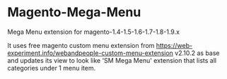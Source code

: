 # Magento-Mega-Menu
Mega Menu extension for magento-1.4-1.5-1.6-1.7-1.8-1.9.x

It uses free magento custom menu extension from https://web-experiment.info/webandpeople-custom-menu-extension v2.10.2 as base and updates its view to look like 'SM Mega Menu' extension that lists all categories under 1 menu item.